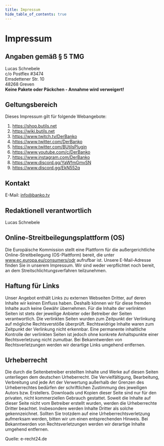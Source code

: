 ```yaml
---
title: Impressum
hide_table_of_contents: true
---
```


# Impressum 

## Angaben gemäß § 5 TMG 

Lucas Schnebele<br />
c/o Postflex #3474<br />
Emsdettener Str. 10<br />
48268 Greven<br />
**Keine Pakete oder Päckchen - Annahme wird verweigert!**

## Geltungsbereich

Dieses Impressum gilt für folgende Webangebote:

1. https://shop.butils.net
2. https://wiki.butils.net
3. https://www.twitch.tv/DerBanko
4. https://www.twitter.com/DerBanko
5. https://www.twitter.com/BUtilsPlugin
6. https://www.youtube.com/c/DerBanko
7. https://www.instagram.com/DerBanko
8. https://www.discord.gg/YaWfmGmvSN
9. https://www.discord.gg/EkN552q

## Kontakt 

E-Mail: info@banko.tv 

## Redaktionell verantwortlich 

Lucas Schnebele

## Online-Streitbeilegungsplattform (OS)

Die Europäische Kommission stellt eine Plattform für die außergerichtliche Online-Streitbeilegung (OS-Plattform) bereit, 
die unter www.ec.europa.eu/consumers/odr aufrufbar ist. Unsere E-Mail-Adresse finden Sie in unserem Impressum. 
Wir sind weder verpflichtet noch bereit, an dem Streitschlichtungsverfahren teilzunehmen.

## Haftung für Links

Unser Angebot enthält Links zu externen Webseiten Dritter, auf deren Inhalte wir keinen Einfluss haben. 
Deshalb können wir für diese fremden Inhalte auch keine Gewähr übernehmen. Für die Inhalte der verlinkten 
Seiten ist stets der jeweilige Anbieter oder Betreiber der Seiten verantwortlich. Die verlinkten Seiten wurden 
zum Zeitpunkt der Verlinkung auf mögliche Rechtsverstöße überprüft. Rechtswidrige Inhalte waren zum Zeitpunkt 
der Verlinkung nicht erkennbar. Eine permanente inhaltliche Kontrolle der verlinkten Seiten ist jedoch ohne 
konkrete Anhaltspunkte einer Rechtsverletzung nicht zumutbar. Bei Bekanntwerden von Rechtsverletzungen werden 
wir derartige Links umgehend entfernen.

## Urheberrecht

Die durch die Seitenbetreiber erstellten Inhalte und Werke auf diesen Seiten unterliegen dem deutschen Urheberrecht.
Die Vervielfältigung, Bearbeitung, Verbreitung und jede Art der Verwertung außerhalb der Grenzen des Urheberrechtes 
bedürfen der schriftlichen Zustimmung des jeweiligen Autors bzw. Erstellers. Downloads und Kopien dieser Seite sind 
nur für den privaten, nicht kommerziellen Gebrauch gestattet. Soweit die Inhalte auf dieser Seite nicht vom Betreiber 
erstellt wurden, werden die Urheberrechte Dritter beachtet. Insbesondere werden Inhalte Dritter als solche gekennzeichnet.
Sollten Sie trotzdem auf eine Urheberrechtsverletzung aufmerksam werden, bitten wir um einen entsprechenden Hinweis.
Bei Bekanntwerden von Rechtsverletzungen werden wir derartige Inhalte umgehend entfernen.

Quelle: e-recht24.de